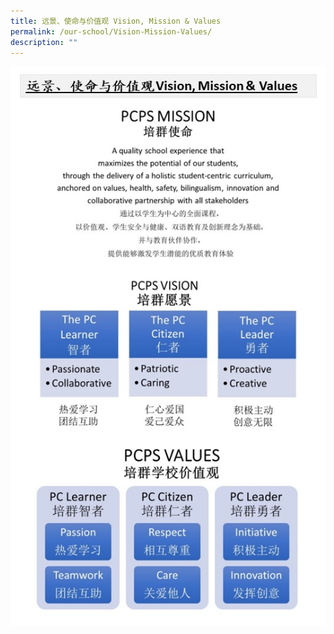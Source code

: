 ```yaml
---
title: 远景、使命与价值观 Vision, Mission & Values
permalink: /our-school/Vision-Mission-Values/
description: ""
---
```

![](/images/Our%20School/远景、使命与价值观%20Vision,%20Mission%20&%20Values.jpg)